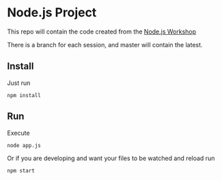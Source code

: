# Node.js Project

This repo will contain the code created from the [Node.js Workshop](https://github.com/martip-sainsburys/nodejs-workshop)

There is a branch for each session, and master will contain the latest.

## Install

Just run

`npm install`

## Run

Execute

`node app.js`


Or if you are developing and want your files to be watched and reload run

`npm start`
